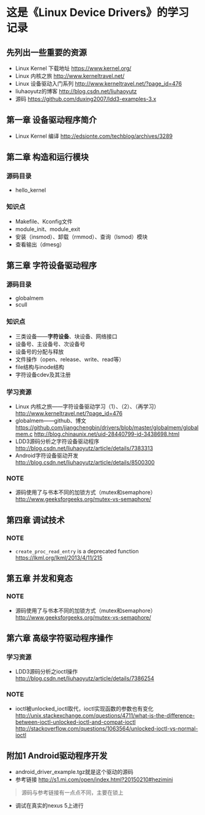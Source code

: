 # 这是《Linux Device Drivers》的学习记录

## 先列出一些重要的资源
* Linux Kernel 下载地址
https://www.kernel.org/
* Linux 内核之旅
http://www.kerneltravel.net/
* Linux 设备驱动入门系列
http://www.kerneltravel.net/?page_id=476
* liuhaoyutz的博客
http://blog.csdn.net/liuhaoyutz
* 源码 
https://github.com/duxing2007/ldd3-examples-3.x

## 第一章 设备驱动程序简介
* Linux Kernel 编译
http://edsionte.com/techblog/archives/3289

## 第二章 构造和运行模块
### 源码目录
* hello_kernel

### 知识点
* Makefile、Kconfig文件
* module_init、module_exit
* 安装（insmod）、卸载（rmmod）、查询（lsmod）模块
* 查看输出（dmesg）

## 第三章 字符设备驱动程序
### 源码目录
* globalmem
* scull

### 知识点
* 三类设备——**字符设备**、块设备、网络接口
* 设备号、主设备号、次设备号
* 设备号的分配与释放
* 文件操作（open、release、write、read等）
* file结构与inode结构
* 字符设备cdev及其注册

### 学习资源
* Linux 内核之旅——字符设备驱动学习（1）、（2）、（再学习）
http://www.kerneltravel.net/?page_id=476
* globalmem——github、博文
https://github.com/jiangchengbin/drivers/blob/master/globalmem/globalmem.c
http://blog.chinaunix.net/uid-28440799-id-3438698.html
* LDD3源码分析之字符设备驱动程序
http://blog.csdn.net/liuhaoyutz/article/details/7383313
* Android字符设备驱动开发
http://blog.csdn.net/liuhaoyutz/article/details/8500300

### NOTE
* 源码使用了与书本不同的加锁方式（mutex和semaphore）
http://www.geeksforgeeks.org/mutex-vs-semaphore/

## 第四章 调试技术


### NOTE
* `create_proc_read_entry` is a deprecated function
https://lkml.org/lkml/2013/4/11/215


## 第五章 并发和竟态


### NOTE
* 源码使用了与书本不同的加锁方式（mutex和semaphore）
http://www.geeksforgeeks.org/mutex-vs-semaphore/

## 第六章 高级字符驱动程序操作
### 学习资源
* LDD3源码分析之ioctl操作
http://blog.csdn.net/liuhaoyutz/article/details/7386254

### NOTE
* ioctl被unlocked_ioctl取代，ioctl实现函数的参数也有变化
http://unix.stackexchange.com/questions/4711/what-is-the-difference-between-ioctl-unlocked-ioctl-and-compat-ioctl
http://stackoverflow.com/questions/1063564/unlocked-ioctl-vs-normal-ioctl


## 附加1 Android驱动程序开发

* android_driver_example.tgz就是这个驱动的源码
* 参考链接
http://s1.mi.com/open/index.html?20150210#hezimini

> 源码与参考链接有一点点不同，主要在锁上
* 调试在真实的nexus 5上进行


